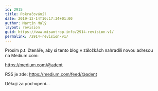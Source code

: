 ```yaml
---
id: 2915
title: Pokračování?
date: 2019-12-14T10:17:34+01:00
author: Martin Malý
layout: revision
guid: https://www.misantrop.info/2914-revision-v1/
permalink: /2914-revision-v1/
---
```

Prosím p.t. čtenáře, aby si tento blog v záložkách nahradili novou adresou na Medium.com:

<https://medium.com/@adent>

RSS je zde: <https://medium.com/feed/@adent> 

Děkuji za pochopení&#8230;